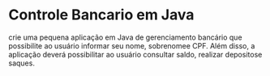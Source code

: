 # Controle Bancario em Java
 crie uma pequena aplicação em Java de gerenciamento bancário que possibilite ao usuário informar seu nome, sobrenomee CPF. Além disso, a aplicação deverá possibilitar ao usuário consultar saldo, realizar depositose saques.
